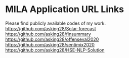 # MILA Application URL Links </br>
Please find publicly available codes of my work. </br>
https://github.com/asking28/Solar-forecast </br>
https://github.com/asking28/finsummary  </br>
https://github.com/asking28/offenseval2020  </br>
https://github.com/asking28/sentimix2020 </br>
https://github.com/asking28/HSE-NLP-Solution  </br>
